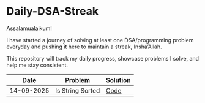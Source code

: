 # Daily-DSA-Streak
Assalamualaikum!

I have started a journey of solving at least one DSA/programming problem everyday and pushing it here to maintain a streak, Insha’Allah.

This repository will track my daily progress, showcase problems I solve, and help me stay consistent.

| Date       | Problem                               | Solution                                           |
| ---------- | -------------------------             | ---------------------------------------------------|
| 14-09-2025 | Is String Sorted                      |[Code](./Strings/isSorted.cpp)                    |




